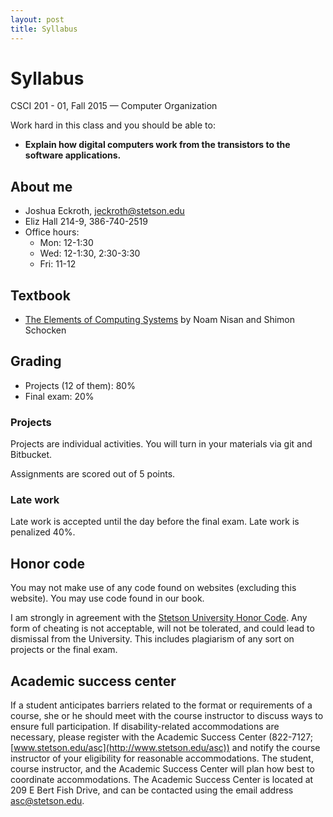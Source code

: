 ```yaml
---
layout: post
title: Syllabus
---
```


# Syllabus

<p>
CSCI 201 - 01, Fall 2015 &mdash; Computer Organization
</p>

Work hard in this class and you should be able to:

- <b>Explain how digital computers work from the transistors to the software applications.</b>


## About me

- Joshua Eckroth, [jeckroth@stetson.edu](mailto:jeckroth@stetson.edu)
- Eliz Hall 214-9, 386-740-2519
- Office hours:
  - Mon: 12-1:30
  - Wed: 12-1:30, 2:30-3:30
  - Fri: 11-12

## Textbook

- [The Elements of Computing Systems](http://www.amazon.com/The-Elements-Computing-Systems-Principles/dp/0262640686) by Noam Nisan and Shimon Schocken

## Grading

- Projects (12 of them): 80%
- Final exam: 20%

### Projects

Projects are individual activities. You will turn in your materials via git and Bitbucket.

Assignments are scored out of 5 points.

### Late work

Late work is accepted until the day before the final exam. Late work is penalized 40%.

## Honor code

You may not make use of any code found on websites (excluding this website). You may use code found in our book.

I am strongly in agreement with the [Stetson University Honor Code](http://www.stetson.edu/other/honor-system/). Any form of cheating is not acceptable, will not be tolerated, and could lead to dismissal from the University. This includes plagiarism of any sort on projects or the final exam.

## Academic success center

If a student anticipates barriers related to the format or requirements of a course, she or he should meet with the course instructor to discuss ways to ensure full participation. If disability-related accommodations are necessary, please register with the Academic Success Center (822-7127; [www.stetson.edu/asc](http://www.stetson.edu/asc)) and notify the course instructor of your eligibility for reasonable accommodations. The student, course instructor, and the Academic Success Center will plan how best to coordinate accommodations. The Academic Success Center is located at 209 E Bert Fish Drive, and can be contacted using the email address [asc@stetson.edu](mailto:asc@stetson.edu).

